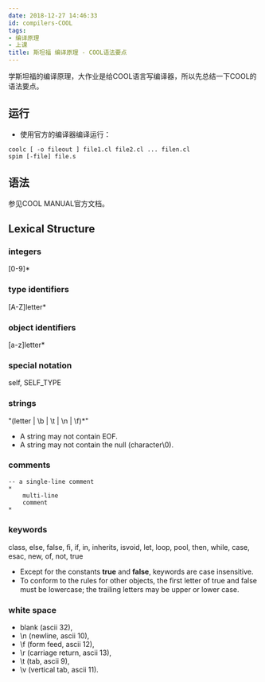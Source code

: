 ```yaml
---
date: 2018-12-27 14:46:33
id: compilers-COOL
tags:
- 编译原理
- 上课
title: 斯坦福 编译原理 - COOL语法要点
---
```


学斯坦福的编译原理，大作业是给COOL语言写编译器，所以先总结一下COOL的语法要点。

<!-- more -->

## 运行

* 使用官方的编译器编译运行：

````
coolc [ -o fileout ] file1.cl file2.cl ... filen.cl
spim [-file] file.s
````
## 语法

参见COOL MANUAL官方文档。

## Lexical Structure

### integers

[0-9]*

### type identifiers

[A-Z]letter*

### object identifiers

[a-z]letter*

### special notation

self, SELF_TYPE

### strings

\"(letter | \b | \t | \n | \f)*\"

* A string may not contain EOF. 
* A string may not contain the null (character\0). 

### comments

````
-- a single-line comment
* 
    multi-line 
    comment
* 
````

### keywords

class, else, false, ﬁ, if, in, inherits, isvoid, let, loop, pool, then, while, case, esac, new, of, not, true

* Except for the constants **true** and **false**, keywords are case insensitive. 
* To conform to the rules for other objects, the ﬁrst letter of true and false must be lowercase; the trailing letters may be upper or lower case.

### white space

* blank (ascii 32), 
* \n (newline, ascii 10), 
* \f (form feed, ascii 12), 
* \r (carriage return, ascii 13), 
* \t (tab, ascii 9), 
* \v (vertical tab, ascii 11).